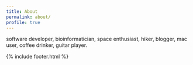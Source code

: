 ```yaml
---
title: About
permalink: about/
profile: true
---
```


software developer, bioinformatician, space enthusiast, hiker, blogger, mac user, coffee drinker, guitar player.

{% include footer.html %}